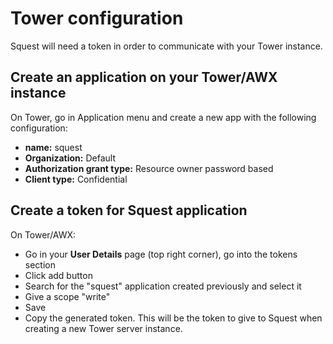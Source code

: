 # Tower configuration

Squest will need a token in order to communicate with your Tower instance.

## Create an application on your Tower/AWX instance

On Tower, go in Application menu and create a new app with the following configuration:

- **name:** squest
- **Organization:** Default  
- **Authorization grant type:** Resource owner password based
- **Client type:** Confidential

## Create a token for Squest application

On Tower/AWX:

- Go in your **User Details** page (top right corner), go into the tokens section
- Click add button
- Search for the "squest" application created previously and select it
- Give a scope "write"
- Save
- Copy the generated token. This will be the token to give to Squest when creating a new Tower server instance.
